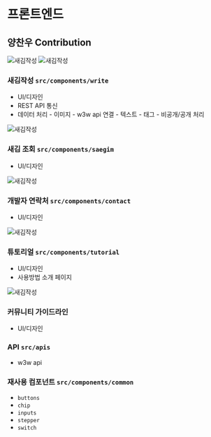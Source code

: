 # 프론트엔드

## 양찬우 Contribution

![새김작성](https://github.com/Oizys18/SAEGIM/blob/master/readme_img/01.PNG?raw=true)
![새김작성](https://github.com/Oizys18/SAEGIM/blob/master/readme_img/03.PNG?raw=true)

### 새김작성 `src/components/write`

- UI/디자인
- REST API 통신
- 데이터 처리 - 이미지 - w3w api 연결 - 텍스트 - 태그 - 비공개/공개 처리

![새김작성](https://github.com/Oizys18/SAEGIM/blob/master/readme_img/02.PNG?raw=true)

### 새김 조회 `src/components/saegim`

- UI/디자인

![새김작성](https://github.com/Oizys18/SAEGIM/blob/master/readme_img/06.PNG?raw=true)

### 개발자 연락처 `src/components/contact`

- UI/디자인

![새김작성](https://github.com/Oizys18/SAEGIM/blob/master/readme_img/04.PNG?raw=true)

### 튜토리얼 `src/components/tutorial`

- UI/디자인
- 사용방법 소개 페이지

![새김작성](https://github.com/Oizys18/SAEGIM/blob/master/readme_img/04.PNG?raw=true)

### 커뮤니티 가이드라인

- UI/디자인

### API `src/apis`

- w3w api

### 재사용 컴포넌트 `src/components/common`

- `buttons`
- `chip`
- `inputs`
- `stepper`
- `switch`
